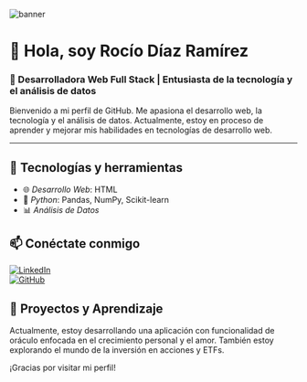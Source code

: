 
![banner](https://github.com/user-attachments/assets/8debe7a5-6601-4ada-b47f-9d910ddecb03)


# 👋 Hola, soy Rocío Díaz Ramírez

### 🌟 Desarrolladora Web Full Stack | Entusiasta de la tecnología y el análisis de datos

Bienvenido a mi perfil de GitHub. Me apasiona el desarrollo web, la tecnología y el análisis de datos. Actualmente, estoy en proceso de aprender y mejorar mis habilidades en tecnologías de desarrollo web.

---

## 🚀 Tecnologías y herramientas

- 🌐 *Desarrollo Web*: HTML
- 🐍 *Python*: Pandas, NumPy, Scikit-learn
- 📊 *Análisis de Datos*
  

## 📫 Conéctate conmigo

[![LinkedIn](https://img.shields.io/badge/LinkedIn-Profile-blue?logo=linkedin)](https://www.linkedin.com/)  
[![GitHub](https://img.shields.io/badge/GitHub-Profile-black?logo=github)](https://github.com/)


## 🌱 Proyectos y Aprendizaje

Actualmente, estoy desarrollando una aplicación con funcionalidad de oráculo enfocada en el crecimiento personal y el amor. También estoy explorando el mundo de la inversión en acciones y ETFs.

¡Gracias por visitar mi perfil! 
